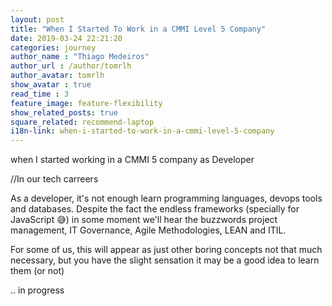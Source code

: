 ```yaml
---
layout: post
title: "When I Started To Work in a CMMI Level 5 Company"
date: 2019-03-24 22:21:20
categories: journey
author_name : "Thiago Medeiros"
author_url : /author/tomrlh
author_avatar: tomrlh
show_avatar : true
read_time : 3
feature_image: feature-flexibility
show_related_posts: true
square_related: recommend-laptop
i18n-link: when-i-started-to-work-in-a-cmmi-level-5-company
---
```





when I started working in a CMMI 5 company as Developer

//In our tech carreers

As a developer, it's not enough learn programming languages, devops tools and databases.
Despite the fact the endless frameworks (specially for JavaScript :sweat_smile:) in some moment we'll hear the buzzwords project management, IT Governance, Agile Methodologies, LEAN and ITIL.

For some of us, this will appear as just other boring concepts not that much necessary, but you have the slight sensation it may be a good idea to learn them (or not)

.. in progress